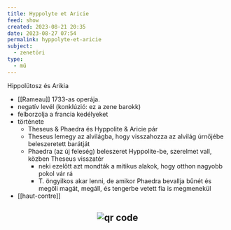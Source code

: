 ```yaml
---
title: Hyppolyte et Aricie
feed: show
created: 2023-08-21 20:35
date: 2023-08-27 07:54
permalink: hyppolyte-et-aricie
subject:
  - zenetöri
type:
  - mű
---
```


Hippolütosz és Arikia

- [[Rameau]] 1733-as operája.
- negatív levél (konklúzió: ez a zene barokk)
- felborzolja a francia kedélyeket
- története
	- Theseus & Phaedra és Hyppolite & Aricie pár
	- Theseus lemegy az alvilágba, hogy visszahozza az alvilág úrnőjébe beleszeretett barátját
	- Phaedra (az új feleség) beleszeret Hyppolite-be, szerelmet vall, közben Theseus visszatér
		- neki ezelőtt azt mondták a mítikus alakok, hogy otthon nagyobb pokol vár rá
		- T. öngyilkos akar lenni, de amikor Phaedra bevallja bűnét és megöli magát, megáll, és tengerbe vetett fia is megmenekül
- [[haut-contre]]



## <p style="text-align: center;"><img src="https://chart.googleapis.com/chart?cht=qr&chl=https://notes.andrasdenes.com/hyppolyte-et-aricie&chs=180x180&choe=UTF-8&chld=L|2" alt="qr code"></p>


